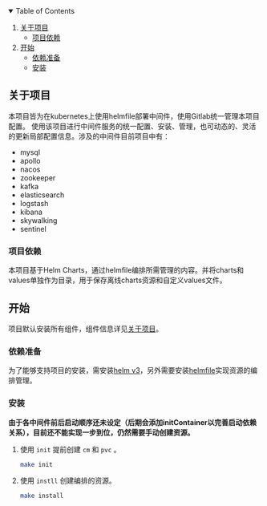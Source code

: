 

<!-- TABLE OF CONTENTS -->
<details open="open">
  <summary>Table of Contents</summary>
  <ol>
    <li>
      <a href="#关于项目">关于项目</a>
      <ul>
        <li><a href="#项目依赖">项目依赖</a></li>
      </ul>
    </li>
    <li>
      <a href="#开始">开始</a>
      <ul>
        <li><a href="#依赖准备">依赖准备</a></li>
        <li><a href="#安装">安装</a></li>
      </ul>
    </li>
  </ol>
</details>



<!-- ABOUT THE PROJECT -->
## 关于项目


本项目皆为在kubernetes上使用helmfile部署中间件，使用Gitlab统一管理本项目配置。
使用该项目进行中间件服务的统一配置、安装、管理，也可动态的、灵活的更新局部配置信息。涉及的中间件目前项目中有：

* mysql
* apollo
* nacos
* zookeeper
* kafka
* elasticsearch
* logstash
* kibana
* skywalking
* sentinel

### 项目依赖

本项目基于Helm Charts，通过helmfile编排所需管理的内容。并将charts和values单独作为目录，用于保存离线charts资源和自定义values文件。




<!-- GETTING STARTED -->
## 开始

项目默认安装所有组件，组件信息详见<a href="#关于项目">关于项目</a>。

### 依赖准备

为了能够支持项目的安装，需安装[helm v3](https://github.com/helm/helm/releases)，另外需要安装[helmfile](https://github.com/roboll/helmfile/releases)实现资源的编排管理。


### 安装

**由于各中间件前后启动顺序还未设定（后期会添加initContainer以完善启动依赖关系），目前还不能实现一步到位，仍然需要手动创建资源。**

1. 使用 `init` 提前创建 `cm` 和 `pvc` 。
   ```sh
   make init
   ```

   
2. 使用 `instll` 创建编排的资源。
   ```sh
   make install
   ```
